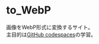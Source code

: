 # to_WebP

画像をWebP形式に変換するサイト。  
主目的は[GitHub codespaces](https://docs.github.com/ja/codespaces)の学習。  
